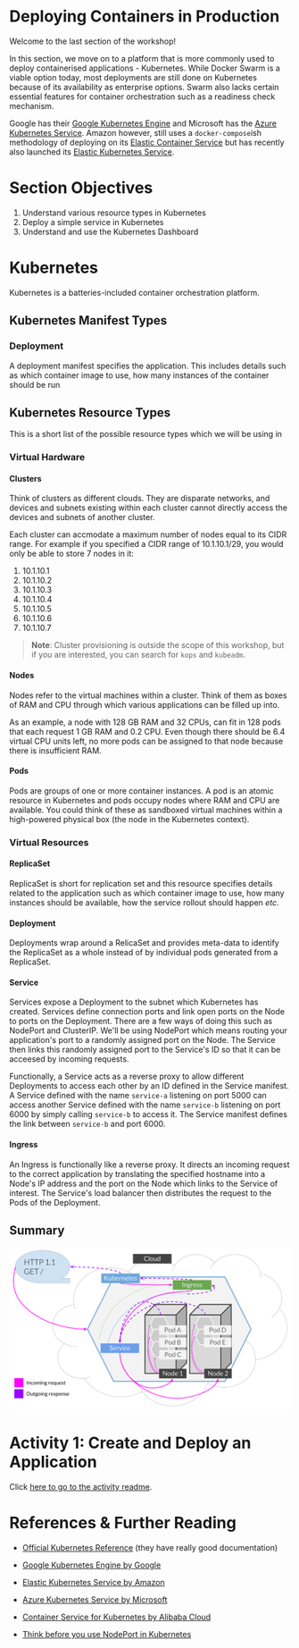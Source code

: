 # Deploying Containers in Production
Welcome to the last section of the workshop!

In this section, we move on to a platform that is more commonly used to deploy containerised applications - Kubernetes. While Docker Swarm is a viable option today, most deployments are still done on Kubernetes because of its availability as enterprise options. Swarm also lacks certain essential features for container orchestration such as a readiness check mechanism.

Google has their [Google Kubernetes Engine](https://cloud.google.com/kubernetes-engine/) and Microsoft has the [Azure Kubernetes Service](https://azure.microsoft.com/en-us/services/kubernetes-service/). Amazon however, still uses a `docker-compose`ish methodology of deploying on its [Elastic Container Service](https://aws.amazon.com/ecs/) but has recently also launched its [Elastic Kubernetes Service](https://aws.amazon.com/eks/).

# Section Objectives
1. Understand various resource types in Kubernetes
2. Deploy a simple service in Kubernetes
3. Understand and use the Kubernetes Dashboard

# Kubernetes
Kubernetes is a batteries-included container orchestration platform.

## Kubernetes Manifest Types
### Deployment
A deployment manifest specifies the application. This includes details such as which container image to use, how many instances of the container should be run

## Kubernetes Resource Types
This is a short list of the possible resource types which we will be using in 

### Virtual Hardware
#### Clusters
Think of clusters as different clouds. They are disparate networks, and devices and subnets existing within each cluster cannot directly access the devices and subnets of another cluster.

Each cluster can accmodate a maximum number of nodes equal to its CIDR range. For example if you specified a CIDR range of 10.1.10.1/29, you would only be able to store 7 nodes in it:

1. 10.1.10.1
1. 10.1.10.2
1. 10.1.10.3
1. 10.1.10.4
1. 10.1.10.5
1. 10.1.10.6
1. 10.1.10.7

> **Note**: Cluster provisioning is outside the scope of this workshop, but if you are interested, you can search for `kops` and `kubeadm`.

#### Nodes
Nodes refer to the virtual machines within a cluster. Think of them as boxes of RAM and CPU through which various applications can be filled up into.

As an example, a node with 128 GB RAM and 32 CPUs, can fit in 128 pods that each request 1 GB RAM and 0.2 CPU. Even though there should be 6.4 virtual CPU units left, no more pods can be assigned to that node because there is insufficient RAM.

#### Pods
Pods are groups of one or more container instances. A pod is an atomic resource in Kubernetes and pods occupy nodes where RAM and CPU are available. You could think of these as sandboxed virtual machines within a high-powered physical box (the node in the Kubernetes context).

### Virtual Resources
#### ReplicaSet
ReplicaSet is short for replication set and this resource specifies details related to the application such as which container image to use, how many instances should be available, how the service rollout should happen *etc*.

#### Deployment
Deployments wrap around a RelicaSet and provides meta-data to identify the ReplicaSet as a whole instead of by individual pods generated from a ReplicaSet.

#### Service
Services expose a Deployment to the subnet which Kubernetes has created. Services define connection ports and link open ports on the Node to ports on the Deployment. There are a few ways of doing this such as NodePort and ClusterIP. We'll be using NodePort which means routing your application's port to a randomly assigned port on the Node. The Service then links this randomly assigned port to the Service's ID so that it can be acceesed by incoming requests.

Functionally, a Service acts as a reverse proxy to allow different Deployments to access each other by an ID defined in the Service manifest. A Service defined with the name `service-a` listening on port 5000 can access another Service defined with the name `service-b` listening on port 6000 by simply calling `service-b` to access it. The Service manifest defines the link between `service-b` and port 6000.

#### Ingress
An Ingress is functionally like a reverse proxy. It directs an incoming request to the correct application by translating the specified hostname into a Node's IP address and the port on the Node which links to the Service of interest. The Service's load balancer then distributes the request to the Pods of the Deployment.

## Summary
![Kubernetes Resource Types](../resources/k8s-res-types.png)


# Activity 1: Create and Deploy an Application
Click [here to go to the activity readme](./ACTIVITY-01.md).

# References & Further Reading
- [Official Kubernetes Reference](https://kubernetes.io/docs/reference/) (they have really good documentation)
- [Google Kubernetes Engine by Google](https://cloud.google.com/kubernetes-engine/)
- [Elastic Kubernetes Service by Amazon](https://aws.amazon.com/eks/)
- [Azure Kubernetes Service by Microsoft](https://azure.microsoft.com/en-us/services/kubernetes-service/)
- [Container Service for Kubernetes by Alibaba Cloud](https://www.alibabacloud.com/en/product/kubernetes)

- [Think before you use NodePort in Kubernetes](https://oteemo.com/2017/12/12/think-nodeport-kubernetes/)